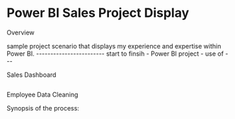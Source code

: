 # Power BI Sales Project Display

Overview 

 sample project scenario that displays my experience and expertise within Power BI. ------------------------ start to finsih - Power BI project - use of ---

Sales Dashboard

<img src="" alt="">

Employee Data Cleaning

Synopsis of the process:

